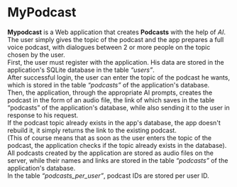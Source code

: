 # MyPodcast
**Mypodcast** is a Web application that creates **Podcasts** with the help of *AI*.  
The user simply gives the topic of the podcast and the app prepares a full voice podcast, with dialogues between 2 or more people on the topic chosen by the user.  
First, the user must register with the application. His data are stored in the application's SQLite database in the table *“users”*.  
After successful login, the user can enter the topic of the podcast he wants, which is stored in the table *“podcasts”* of the application's database.  
Then, the application, through the appropriate AI prompts, creates the podcast in the form of an audio file, the link of which saves in the table “podcasts” of the application's database, while also sending it to the user in response to his request.  
If the podcast topic already exists in the app's database, the app doesn't rebuild it, it simply returns the link to the existing podcast.  
(This of course means that as soon as the user enters the topic of the podcast, the application checks if the topic already exists in the database).  
All podcasts created by the application are stored as audio files on the server, while their names and links are stored in the table *“podcasts”* of the application's database.  
In the table *“podcasts_per_user”*, podcast IDs are stored per user ID.
